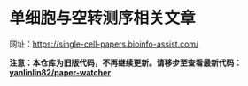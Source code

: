 # 单细胞与空转测序相关文章

网址：<https://single-cell-papers.bioinfo-assist.com/>

**注意：本仓库为旧版代码，不再继续更新。请移步至查看最新代码：[yanlinlin82/paper-watcher](https://github.com/yanlinlin82/paper-watcher)**
